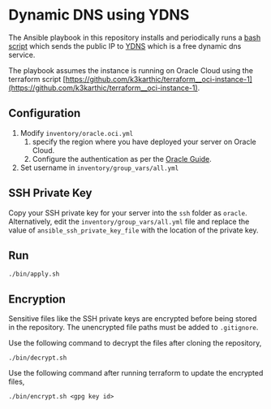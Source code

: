 # Dynamic DNS using YDNS

The Ansible playbook in this repository installs and periodically runs a [bash script](https://github.com/k3karthic/bash-updater) which sends the public IP to [YDNS](https://ydns.io/) which is a free dynamic dns service. 

The playbook assumes the instance is running on Oracle Cloud using the terraform script [https://github.com/k3karthic/terraform__oci-instance-1](https://github.com/k3karthic/terraform__oci-instance-1).

## Configuration

1. Modify `inventory/oracle.oci.yml`
    1. specify the region where you have deployed your server on Oracle Cloud.
    1. Configure the authentication as per the [Oracle Guide](https://docs.oracle.com/en-us/iaas/Content/API/Concepts/sdkconfig.htm#SDK_and_CLI_Configuration_File).
1. Set username in `inventory/group_vars/all.yml`

## SSH Private Key

Copy your SSH private key for your server into the `ssh` folder as `oracle`. Alternatively, edit the `inventory/group_vars/all.yml` file and replace the value of `ansible_ssh_private_key_file` with the location of the private key.

## Run

```
./bin/apply.sh
```

## Encryption

Sensitive files like the SSH private keys are encrypted before being stored in the repository. The unencrypted file paths must be added to `.gitignore`.

Use the following command to decrypt the files after cloning the repository,

```
./bin/decrypt.sh
```

Use the following command after running terraform to update the encrypted files,

```
./bin/encrypt.sh <gpg key id>
```
